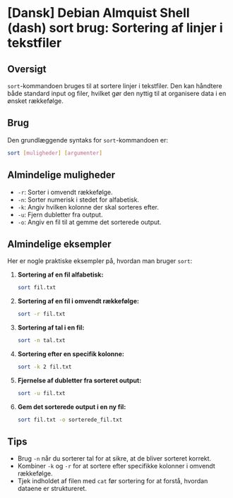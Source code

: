 # [Dansk] Debian Almquist Shell (dash) sort brug: Sortering af linjer i tekstfiler

## Oversigt
`sort`-kommandoen bruges til at sortere linjer i tekstfiler. Den kan håndtere både standard input og filer, hvilket gør den nyttig til at organisere data i en ønsket rækkefølge.

## Brug
Den grundlæggende syntaks for `sort`-kommandoen er:

```bash
sort [muligheder] [argumenter]
```

## Almindelige muligheder
- `-r`: Sorter i omvendt rækkefølge.
- `-n`: Sorter numerisk i stedet for alfabetisk.
- `-k`: Angiv hvilken kolonne der skal sorteres efter.
- `-u`: Fjern dubletter fra output.
- `-o`: Angiv en fil til at gemme det sorterede output.

## Almindelige eksempler
Her er nogle praktiske eksempler på, hvordan man bruger `sort`:

1. **Sortering af en fil alfabetisk:**
   ```bash
   sort fil.txt
   ```

2. **Sortering af en fil i omvendt rækkefølge:**
   ```bash
   sort -r fil.txt
   ```

3. **Sortering af tal i en fil:**
   ```bash
   sort -n tal.txt
   ```

4. **Sortering efter en specifik kolonne:**
   ```bash
   sort -k 2 fil.txt
   ```

5. **Fjernelse af dubletter fra sorteret output:**
   ```bash
   sort -u fil.txt
   ```

6. **Gem det sorterede output i en ny fil:**
   ```bash
   sort fil.txt -o sorterede_fil.txt
   ```

## Tips
- Brug `-n` når du sorterer tal for at sikre, at de bliver sorteret korrekt.
- Kombiner `-k` og `-r` for at sortere efter specifikke kolonner i omvendt rækkefølge.
- Tjek indholdet af filen med `cat` før sortering for at forstå, hvordan dataene er struktureret.